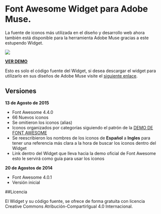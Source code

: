 # Font Awesome Widget para Adobe Muse.

La fuente de iconos más utilizada en el diseño y desarrollo web ahora también está disponible para la herramienta Adobe Muse gracias a este estupendo Widget.

![](http://i.imgur.com/4m6DXi0.jpg)

[**VER DEMO**](https://www.leninalbertop.com.ve/demo/font-awesome/)

Esto es solo el código fuente del Widget, si desea descargar el widget para utilizarlo en sus diseños de Adobe Muse visite el [siguiente enlace](https://www.leninalbertop.com.ve/blog/font-awesome-excelente-widget-para-adobe-muse/).

## Versiones

**13 de Agosto de 2015**
* Font Awesome 4.4.0
* 66 Nuevos iconos
* Se omitieron los iconos (alias)
* Iconos organizados por categorías siguiendo el patrón de la [DEMO DE FONT AWESOME](http://fontawesome.io/icons/)
* Se reescribieron los nombres de los iconos de **Español** a **Ingles** para tener una referencia más clara a la hora de buscar los iconos dentro del Widget
* Link dentro del Widget que lleva hacia la demo oficial de Font Awesome esto le servirá como guía para usar los iconos

**20 de Agostos de 2014**
* Font Awesome 4.0.1
* Versión inicial

##Licencia

El Widget y su código fuente, se ofrece de forma gratuita con licencia Creative Commons Atribución-CompartirIgual 4.0 Internacional.
